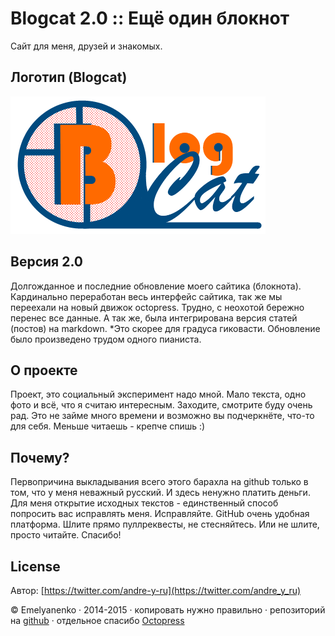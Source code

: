Blogcat 2.0 :: Ещё один блокнот
=====================
Сайт для меня, друзей и знакомых.

Логотип (Blogcat)
----------------
![image](images/p/Blogf2.png)

Версия 2.0
----------------
Долгожданное и последние обновление моего сайтика (блокнота). Кардинально переработан весь интерфейс сайтика, так же мы переехали на новый движок octopress. Трудно, с неохотой бережно перенес все данные. А так же, была интегрирована версия статей (постов) на markdown. *Это скорее для градуса гиковасти. Обновление было произведено трудом одного пианиста.

О проекте
----------------
Проект, это социальный эксперимент надо мной. Мало текста, одно фото и всё, что я считаю интересным. Заходите, смотрите буду очень рад. Это не займе много времени и возможно вы подчеркнёте, что-то для себя.
Меньше читаешь - крепче спишь :)

Почему?
----------------
Первопричина выкладывания всего этого барахла на github только в том, что у меня неважный русский. И здесь ненужно платить деньги. Для меня открытие исходных текстов - единственный способ попросить вас исправлять меня. Исправляйте. GitHub очень удобная платформа. Шлите прямо пуллреквесты, не стесняйтесь. Или не шлите, просто читайте. Спасибо!

License
----------------
Автор: [https://twitter.com/andre-y-ru](https://twitter.com/andre_y_ru)

© Emelyanenko &middot; 2014-2015 · копировать нужно правильно · репозиторий на [github](https://github.com) · отдельное спасибо [Octopress](http://octopress.org)
